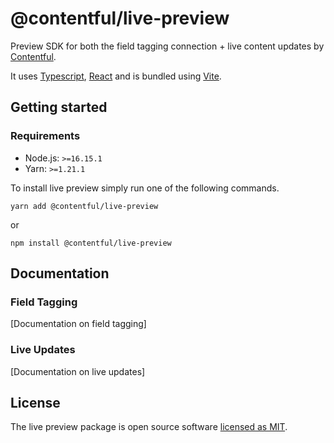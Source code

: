 # @contentful/live-preview

Preview SDK for both the field tagging connection + live content updates by [Contentful](https://www.contentful.com/).

It uses [Typescript](https://www.typescriptlang.org/), [React](https://reactjs.org/) and is bundled using [Vite](https://vitejs.dev/guide/build.html#library-mode).

## Getting started

### Requirements

- Node.js: `>=16.15.1`
- Yarn: `>=1.21.1`

To install live preview simply run one of the following commands.

```
yarn add @contentful/live-preview
```

or

```
npm install @contentful/live-preview
```

## Documentation

### Field Tagging

[Documentation on field tagging]

### Live Updates

[Documentation on live updates]

## License

The live preview package is open source software [licensed as MIT](./LICENSE).

